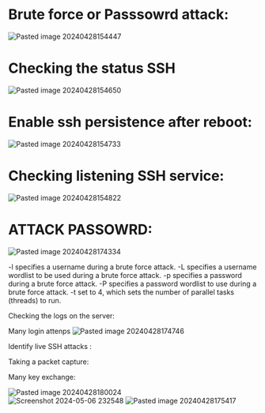 # Brute force or Passsowrd attack:

![Pasted image 20240428154447](https://github.com/lm3nitro/Projects/assets/55665256/2c173ea3-5f37-4b07-8c7c-fd13f984acd5)

# Checking the status SSH

![Pasted image 20240428154650](https://github.com/lm3nitro/Projects/assets/55665256/7a0bc0f5-1b2d-4a3f-b4d6-59e25d19367e)

# Enable ssh persistence after reboot:

![Pasted image 20240428154733](https://github.com/lm3nitro/Projects/assets/55665256/11398984-fba3-4211-b537-680b575ed4fd)

# Checking listening SSH service:

![Pasted image 20240428154822](https://github.com/lm3nitro/Projects/assets/55665256/b3c4e255-82c9-4e22-aaea-f2708bed854f)

# ATTACK PASSOWRD:

![Pasted image 20240428174334](https://github.com/lm3nitro/Projects/assets/55665256/2a8b6fd7-44d9-4d20-9564-2eae56ec7f17)



-l specifies a username during a brute force attack.
-L specifies a username wordlist to be used during a brute force attack.
-p specifies a password during a brute force attack.
-P specifies a password wordlist to use during a brute force attack.
-t set to 4, which sets the number of parallel tasks (threads) to run.

Checking the logs on the server:

Many login attenps 
![Pasted image 20240428174746](https://github.com/lm3nitro/Projects/assets/55665256/5f4ae516-7dc6-4684-9060-444d360ca6b0)

Identify live SSH attacks :

Taking a packet capture:

Many key exchange:

![Pasted image 20240428180024](https://github.com/lm3nitro/Projects/assets/55665256/ec165731-3d5c-4459-bcc2-ef5eda43dd90)  
![Screenshot 2024-05-06 232548](https://github.com/lm3nitro/Projects/assets/55665256/53598b4a-e2de-43ba-adec-8d34f7c0f0dd) 
![Pasted image 20240428175417](https://github.com/lm3nitro/Projects/assets/55665256/59ef1209-f19d-4e7f-ad5e-2b5fa5379ae8)

